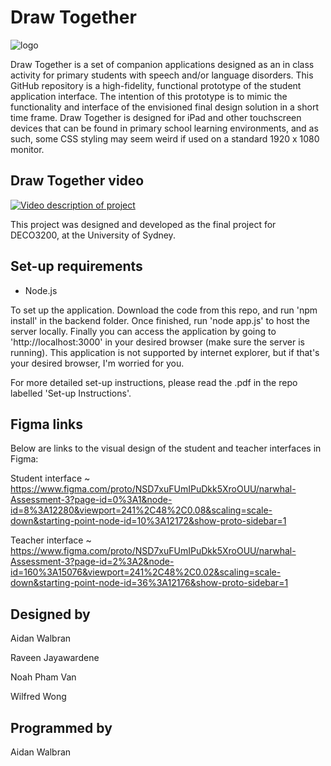 # Draw Together
![logo](https://user-images.githubusercontent.com/75866732/141431647-319cc607-4bb1-490d-8524-a47911c9695d.png)


Draw Together is a set of companion applications designed as an in class activity for primary students with speech and/or language disorders. This GitHub repository is a high-fidelity, functional prototype of the student application interface. The intention of this prototype is to mimic the functionality and interface of the envisioned final design solution in a short time frame. Draw Together is designed for iPad and other touchscreen devices that can be found in primary school learning environments, and as such, some CSS styling may seem weird if used on a standard 1920 x 1080 monitor.

## Draw Together video
[![Video description of project]((https://user-images.githubusercontent.com/75866732/141434747-e02d9a21-b95b-4e86-89cd-a8105ff9978e.PNG))](https://youtu.be/D4OKyW6xh2g "Draw Together video description")

This project was designed and developed as the final project for DECO3200, at the University of Sydney.

## Set-up requirements
- Node.js

To set up the application. Download the code from this repo, and run 'npm install' in the backend folder. Once finished, run 'node app.js' to host the server locally. Finally you can access the application by going to 'http://localhost:3000' in your desired browser (make sure the server is running). This application is not supported by internet explorer, but if that's your desired browser, I'm worried for you.

For more detailed set-up instructions, please read the .pdf in the repo labelled 'Set-up Instructions'.

## Figma links
Below are links to the visual design of the student and teacher interfaces in Figma:

Student interface ~ https://www.figma.com/proto/NSD7xuFUmIPuDkk5XroOUU/narwhal-Assessment-3?page-id=0%3A1&node-id=8%3A12280&viewport=241%2C48%2C0.08&scaling=scale-down&starting-point-node-id=10%3A12172&show-proto-sidebar=1

Teacher interface ~ https://www.figma.com/proto/NSD7xuFUmIPuDkk5XroOUU/narwhal-Assessment-3?page-id=2%3A2&node-id=160%3A15076&viewport=241%2C48%2C0.02&scaling=scale-down&starting-point-node-id=36%3A12176&show-proto-sidebar=1

## Designed by
Aidan Walbran

Raveen Jayawardene

Noah Pham Van

Wilfred Wong

## Programmed by
Aidan Walbran
